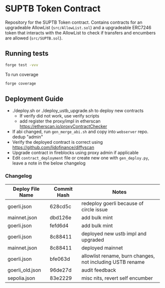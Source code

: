 # SUPTB Token Contract

Repository for the SUPTB Token contract. Contains contracts for an upgradeable AllowList (`src/AllowList.sol`) and a upgradeable ERC7246 token that interacts with the AllowList to check if transfers and encumbers are allowed (`src/SUPTB.sol`).

## Running tests

```sh
forge test -vvv
```

To run coverage

```sh
forge coverage
```

## Deployment Guide

* ./deploy.sh or ./deploy_ustb_upgrade.sh to deploy new contracts
    * If verify did not work, use verify scripts
    * add register the proxy/impl in etherscan https://etherscan.io/proxyContractChecker 
* If abi changed, run `gen_merge_abi.sh` and copy into `webserver` repo. dedup "admin"
* Verify the deployed contract is correct using https://github.com/lidofinance/diffyscan
* Upgrade contract in fireblocks using proxy admin if applicable
* Edit `contract_deployment` file or create new one with `gen_deploy.py`, leave a note in the below changelog


### Changelog

| Deploy File Name | Commit Hash | Notes |
|------------|-------------|--------|
| goerli.json     | 628cd5c     | redeploy goerli because of circle issue
| mainnet.json    | dbd126e     | add bulk mint
| goerli.json     | fefd6d4     | add bulk mint
| goerli.json     | 8c88411     | deployed new ustb impl and upgraded
| mainnet.json    | 8c88411     | deployed mainnet
| goerli.json     | bfe063d     | allowlist rename, burn changes, not including USTB rename | 
| goerli_old.json | 96de27d     | audit feedback |
| sepolia.json    | 83e2229     | misc nits, revert self encumber |
